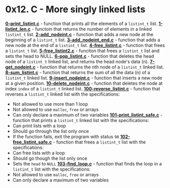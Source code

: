 # 0x12. C - More singly linked lists

**[0-print_listint.c](0-print_listint.c)** - function that prints all the elements of a `listint_t` list.
**[1-listint_len.c](1-listint_len.c)** - functoin that returns the number of elements in a linked `listint_t` list.
**[2-add_nodeint.c](2-add_nodeint.c)** - function that adds a new node at the beginning of a `listint_t` list.
**[3-add_nodeint_end.c](3-add_nodeint_end.c)** - function that adds a new node at the end of a `listint_t` list.
**[4-free_listint.c](4-free_listint.c)** - function that frees a `listint_t` list.
**[5-free_listint2.c](5-free_listint2.c)** - funciton that frees a `listint_t` list and sets the head to NULL.
**[6-pop_listint.c](6-pop_listint.c)** - function that deletes the head node of a `listint_t` linked list, and returns the head node's data (n).
**[7-get_nodeint.c](7-get_nodeint.c)** - function that returns the nth node of a `listint_t` linked list.
**[8-sum_listint.c](8-sum_listint.c)** - function that returns the sum of all the data (n) of a `listint_t` linked list.
**[9-insert_nodeint.c](9-insert_nodeint.c)** - function that inserts a new node at a given position.
**[10-delete_nodeint.c](10-delete_nodeint.c)** - function that deletes the node at index `index` of a `listint_t` linked list.
**[100-reverse_listint.c](100-reverse_listint.c)** - function that reverses a `listint_t` linked list with the specifications:
  * Not allowed to use more than 1 loop
  * Not allowed to use `malloc`, `free` or arrays
  * Can only declare a maximum of two variables
**[101-print_listint_safe.c](101-print_listint_safe.c)** - function that prints a `listint_t` linked list with the specifications:
  * Can print lists with a loop
  * Should go through the list only once
  * If the function fails, exit the program with status `98`
**[102-free_listint_safe.c](102-free_listint_safe.c)** - function that frees a `listint_t` list with the specifications:
  * Can free lists with a loop
  * Should go though the list only once
  * Sets the `head` to `NULL`
**[103-find_loop.c](103-find_loop.c)** - function that finds the loop in a `listint_t` list with the specifications:
  * Not allowed to use `malloc`, `free` or arrays
  * Can only declare a maximum of two variables
